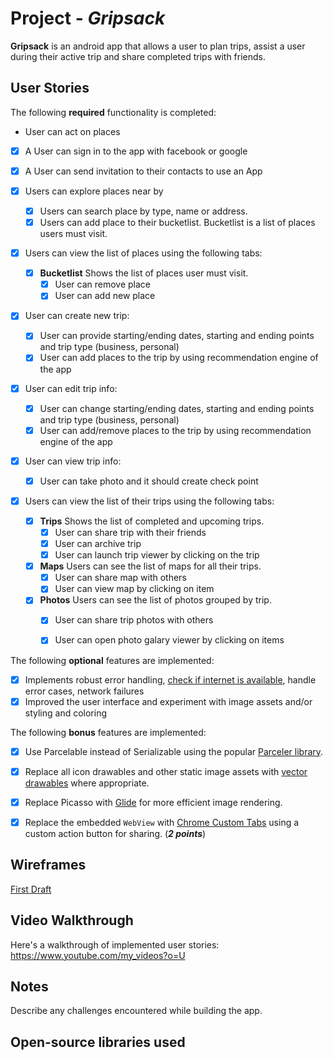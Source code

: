 # Project - *Gripsack*

**Gripsack** is an android app that allows a user to plan trips, assist a user during their active trip and share completed trips with friends. 

## User Stories

The following **required** functionality is completed:

* User can act on places
* [X] A User can sign in to the app with facebook or google
* [X] A User can send invitation to their contacts to use an App

* [X] Users can explore places near by
  * [X] Users can search place by type, name or address.
  * [X] Users can add place to their bucketlist. Bucketlist is a list of places users must visit.

* [X] Users can view the list of places using the following tabs: 
  * [X] **Bucketlist** Shows the list of places user must visit.
    * [X] User can remove place 
    * [X] User can add new place
  
* [X] User can create new trip:
  * [X] User can provide starting/ending dates, starting and ending points and trip type (business, personal)
  * [X] User can add places to the trip by using recommendation engine of the app
  
* [X] User can edit trip info:
  * [X] User can change starting/ending dates, starting and ending points and trip type (business, personal)
  * [X] User can add/remove places to the trip by using recommendation engine of the app

* [X] User can view trip info:
  * [X] User can take photo and it should create check point 
  
* [X] Users can view the list of their trips using the following tabs: 
  * [X] **Trips** Shows the list of completed and upcoming trips.
    * [X] User can share trip with their friends
    * [X] User can archive trip
    * [X] User can launch trip viewer by clicking on the trip
  * [X] **Maps** Users can see the list of maps for all their trips.
      * [X] User can share map with others
      * [X] User can view map by clicking on item 
  * [X] **Photos** Users can see the list of photos grouped by trip.
      * [X] User can share trip photos with others
      * [X] User can open photo galary viewer by clicking on items
      
      
The following **optional** features are implemented:

* [X] Implements robust error handling, [check if internet is available](http://guides.codepath.com/android/Sending-and-Managing-Network-Requests#checking-for-network-connectivity), handle error cases, network failures
* [X] Improved the user interface and experiment with image assets and/or styling and coloring

The following **bonus** features are implemented:

* [X] Use Parcelable instead of Serializable using the popular [Parceler library](http://guides.codepath.com/android/Using-Parceler).
* [X] Replace all icon drawables and other static image assets with [vector drawables](http://guides.codepath.com/android/Drawables#vector-drawables) where appropriate.
* [X] Replace Picasso with [Glide](http://inthecheesefactory.com/blog/get-to-know-glide-recommended-by-google/en) for more efficient image rendering.
* [X] Replace the embedded `WebView` with [Chrome Custom Tabs](http://guides.codepath.com/android/Chrome-Custom-Tabs) using a custom action button for sharing. (_**2 points**_)

 
## Wireframes 

[First Draft](https://github.com/gripsack/android/blob/master/wireframes.pdf?raw=true)


## Video Walkthrough

Here's a walkthrough of implemented user stories: https://www.youtube.com/my_videos?o=U

## Notes

Describe any challenges encountered while building the app.

## Open-source libraries used
